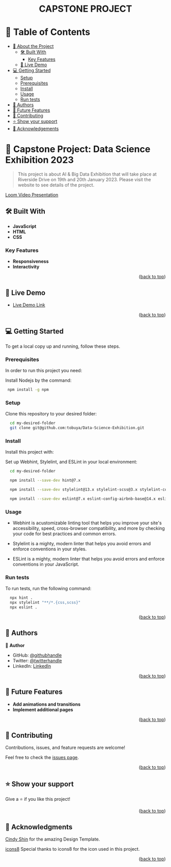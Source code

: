 <a name="readme-top"></a>

<div align="center">

  <h1><b>CAPSTONE PROJECT</b></h1>

</div>

# 📗 Table of Contents

- [📖 About the Project](#about-project)
  - [🛠 Built With](#built-with)
    - [Key Features](#key-features)
  - [🚀 Live Demo](#live-demo)
- [💻 Getting Started](#getting-started)
  - [Setup](#setup)
  - [Prerequisites](#prerequisites)
  - [Install](#install)
  - [Usage](#usage)
  - [Run tests](#run-tests)
- [👥 Authors](#authors)
- [🔭 Future Features](#future-features)
- [🤝 Contributing](#contributing)
- [⭐️ Show your support](#support)
- [🙏 Acknowledgements](#acknowledgements)


# 📖 Capstone Project: Data Science Exhibition 2023 <a name="about-project"></a>

> This project is about AI & Big Data Exhibition that will take place at Riverside Drive on 19th and 20th January 2023. Please visit the website to see details of the project.

[Loom Video Presentation](https://loom.com/share/622d645485cf4c4fb8ce72c97813eedb)

## 🛠 Built With <a name="built-with"></a>

- **JavaScript**
- **HTML**
- **CSS**

### Key Features <a name="key-features"></a>

- **Responsiveness**
- **Interactivity**

<p align="right">(<a href="#readme-top">back to top</a>)</p>

## 🚀 Live Demo <a name="live-demo"></a>

- [Live Demo Link](https://tobuya.github.io/Data-Science-Exhibition/)

<p align="right">(<a href="#readme-top">back to top</a>)</p>


## 💻 Getting Started <a name="getting-started"></a>

To get a local copy up and running, follow these steps.

### Prerequisites

In order to run this project you need:

Install Nodejs by the command:

```sh
 npm install -g npm
```

### Setup

Clone this repository to your desired folder:

```sh
  cd my-desired-folder
  git clone git@github.com:tobuya/Data-Science-Exhibition.git
```

### Install

Install this project with:

Set up Webhint, Stylelint, and ESLint in your local environment:


```sh
  cd my-desired-folder

  npm install --save-dev hint@7.x

  npm install --save-dev stylelint@13.x stylelint-scss@3.x stylelint-config-standard@21.x stylelint-csstree-validator@1.x

  npm install --save-dev eslint@7.x eslint-config-airbnb-base@14.x eslint-plugin-import@2.x babel-eslint@10.x

```

### Usage

- Webhint is acustomizable linting tool that helps you improve your site's accessibility, speed, cross-browser compatibility, and more by checking your code for best practices and common errors.

- Stylelint is a mighty, modern linter that helps you avoid errors and enforce conventions in your styles.

- ESLint is a mighty, modern linter that helps you avoid errors and enforce conventions in your JavaScript.

### Run tests

To run tests, run the following command:

```sh
  npx hint .
  npx stylelint "**/*.{css,scss}"
  npx eslint .
```


<p align="right">(<a href="#readme-top">back to top</a>)</p>


## 👥 Authors <a name="authors"></a>


👤 **Author**

- GitHub: [@githubhandle](https://github.com/tobuya)
- Twitter: [@twitterhandle](https://twitter.com/twitterhandle)
- LinkedIn: [LinkedIn](https://linkedin.com/in/linkedinhandle)


<p align="right">(<a href="#readme-top">back to top</a>)</p>


## 🔭 Future Features <a name="future-features"></a>

- **Add animations and transitions**
- **Implement additional pages**

<p align="right">(<a href="#readme-top">back to top</a>)</p>


## 🤝 Contributing <a name="contributing"></a>

Contributions, issues, and feature requests are welcome!

Feel free to check the [issues page](../../issues/).

<p align="right">(<a href="#readme-top">back to top</a>)</p>


## ⭐️ Show your support <a name="support"></a>

Give a ⭐️ if you like this project!

<p align="right">(<a href="#readme-top">back to top</a>)</p>


## 🙏 Acknowledgments <a name="acknowledgements"></a>

[Cindy Shin](https://www.behance.net/gallery/29845175/CC-Global-Summit-2015) for the amazing Design Template.

[icons8](https://icons8.com/) Special thanks to icons8 for the icon used in this project.

<p align="right">(<a href="#readme-top">back to top</a>)</p>
